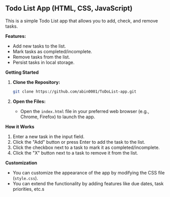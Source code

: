 ## Todo List App (HTML, CSS, JavaScript)

This is a simple Todo List app that allows you to add, check, and remove tasks.

**Features:**

- Add new tasks to the list.
- Mark tasks as completed/incomplete.
- Remove tasks from the list.
- Persist tasks in local storage.

**Getting Started**

1. **Clone the Repository:**

   ```bash
   git clone https://github.com/abin0001/ToDoList-app.git
   ```

2. **Open the Files:**

   - Open the `index.html` file in your preferred web browser (e.g., Chrome, Firefox) to launch the app.

**How it Works**

1. Enter a new task in the input field.
2. Click the "Add" button or press Enter to add the task to the list.
3. Click the checkbox next to a task to mark it as completed/incomplete.
4. Click the "X" button next to a task to remove it from the list.

**Customization**

- You can customize the appearance of the app by modifying the CSS file (`style.css`).
- You can extend the functionality by adding features like due dates, task priorities, etc.s
